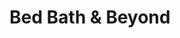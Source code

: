 ---
title: "Bed Bath & Beyond"
url: /colorado-springs/bed-bath-und-beyond-southgate-road/
shop: Haushaltsartikel
---